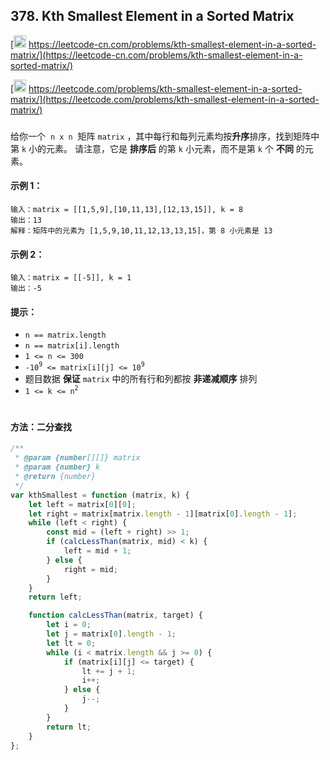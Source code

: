 ## 378. Kth Smallest Element in a Sorted Matrix

[<img src="https://static.leetcode-cn.com/cn-mono-assets/production/assets/logo-dark-cn.c42314a8.svg" height="20" /> https://leetcode-cn.com/problems/kth-smallest-element-in-a-sorted-matrix/](https://leetcode-cn.com/problems/kth-smallest-element-in-a-sorted-matrix/)

[<img src="https://assets.leetcode.com/static_assets/public/webpack_bundles/images/logo-dark.e99485d9b.svg" height="20"/> https://leetcode.com/problems/kth-smallest-element-in-a-sorted-matrix/](https://leetcode.com/problems/kth-smallest-element-in-a-sorted-matrix/)

###

给你一个  `n x n`  矩阵 `matrix` ，其中每行和每列元素均按**升序**排序，找到矩阵中第 `k` 小的元素。
请注意，它是 **排序后** 的第 `k` 小元素，而不是第 `k` 个 **不同** 的元素。

#### 示例 1：

```
输入：matrix = [[1,5,9],[10,11,13],[12,13,15]], k = 8
输出：13
解释：矩阵中的元素为 [1,5,9,10,11,12,13,13,15]，第 8 小元素是 13
```

#### 示例 2：

```
输入：matrix = [[-5]], k = 1
输出：-5
```

#### 提示：

-   `n == matrix.length`
-   `n == matrix[i].length`
-   `1 <= n <= 300`
-   `-10`<sup>`9`</sup>` <= matrix[i][j] <= 10`<sup>`9`</sup>
-   题目数据 **保证** `matrix` 中的所有行和列都按 **非递减顺序** 排列
-   `1 <= k <= n`<sup>`2`</sup>

#

#### 方法：二分查找

```js
/**
 * @param {number[][]} matrix
 * @param {number} k
 * @return {number}
 */
var kthSmallest = function (matrix, k) {
    let left = matrix[0][0];
    let right = matrix[matrix.length - 1][matrix[0].length - 1];
    while (left < right) {
        const mid = (left + right) >> 1;
        if (calcLessThan(matrix, mid) < k) {
            left = mid + 1;
        } else {
            right = mid;
        }
    }
    return left;

    function calcLessThan(matrix, target) {
        let i = 0;
        let j = matrix[0].length - 1;
        let lt = 0;
        while (i < matrix.length && j >= 0) {
            if (matrix[i][j] <= target) {
                lt += j + 1;
                i++;
            } else {
                j--;
            }
        }
        return lt;
    }
};
```
